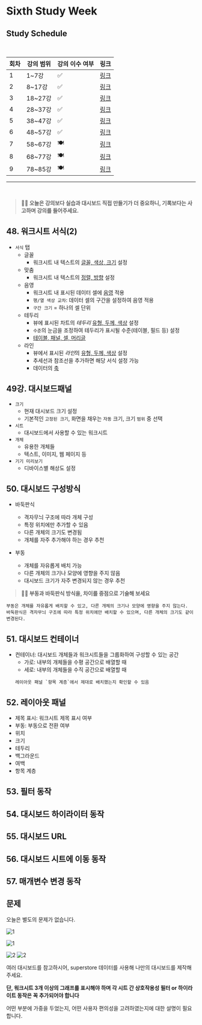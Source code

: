 # Sixth Study Week


## Study Schedule
<br>

| 회차 | 강의 범위   | 강의 이수 여부 | 링크                                                                                                     |
|------|-------------|----------------|--------------------------------------------------------------------------------------------------------|
| 1    | 1~7강       | ✅              | [링크](https://www.youtube.com/watch?v=AXkaUrJs-Ko&list=PL87tgIIryGsa5vdz6MsaOEF8PK-YqK3fz&index=84)    |
| 2    | 8~17강      | ✅              | [링크](https://www.youtube.com/watch?v=AXkaUrJs-Ko&list=PL87tgIIryGsa5vdz6MsaOEF8PK-YqK3fz&index=75)    |
| 3    | 18~27강     | ✅              | [링크](https://www.youtube.com/watch?v=AXkaUrJs-Ko&list=PL87tgIIryGsa5vdz6MsaOEF8PK-YqK3fz&index=65)    |
| 4    | 28~37강     | ✅              | [링크](https://www.youtube.com/watch?v=e6J0Ljd6h44&list=PL87tgIIryGsa5vdz6MsaOEF8PK-YqK3fz&index=55)    |
| 5    | 38~47강     | ✅              | [링크](https://www.youtube.com/watch?v=AXkaUrJs-Ko&list=PL87tgIIryGsa5vdz6MsaOEF8PK-YqK3fz&index=45)    |
| 6    | 48~57강     | ✅              | [링크](https://www.youtube.com/watch?v=AXkaUrJs-Ko&list=PL87tgIIryGsa5vdz6MsaOEF8PK-YqK3fz&index=35)    |
| 7    | 58~67강     | 🍽️             | [링크](https://www.youtube.com/watch?v=AXkaUrJs-Ko&list=PL87tgIIryGsa5vdz6MsaOEF8PK-YqK3fz&index=25)    |
| 8    | 68~77강     | 🍽️             | [링크](https://www.youtube.com/watch?v=AXkaUrJs-Ko&list=PL87tgIIryGsa5vdz6MsaOEF8PK-YqK3fz&index=15)    |
| 9    | 78~85강     | 🍽️             | [링크](https://www.youtube.com/watch?v=AXkaUrJs-Ko&list=PL87tgIIryGsa5vdz6MsaOEF8PK-YqK3fz&index=5)     |
---

<br/>
<!-- 여기까진 그대로 둬 주세요-->

> **🧞‍♀️ 오늘은 강의보다 실습과 대시보드 직접 만들기가 더 중요하니, 기록보다는 사고하며 강의를 들어주세요.**

## 48. 워크시트 서식(2)

<!-- 워크시트에 관해 본 강의에서 알게 된 점을 적어주세요 -->

- `서식` 탭
    - 글꼴
        - 워크시트 내 텍스트의 <ins>글꼴, 색상, 크기</ins> 설정
    - 맞춤
        - 워크시트 내 텍스트의 <ins>정렬, 방향</ins> 설정
    - 음영
        - 워크시트 내 표시된 데이터 셀에 <ins>음영</ins> 적용
        - `행/열 색상 교차`: 데이터 셀의 구간을 설정하여 음영 적용
        - `구간 크기` = 하나의 셀 단위
    - 테두리
        - 뷰에 표시된 차트의 *테두리* <ins>유형, 두께, 색상</ins> 설정
        - `수준`의 눈금을 조정하여 테두리가 표시될 수준(테이블, 필드 등) 설정
        - <ins>테이블, 패널, 셀, 머리글</ins>
    - 라인
        - 뷰에서 표시된 *라인*의 <ins>유형, 두께, 색상</ins> 설정
        - 추세선과 참조선을 추가하면 해당 서식 설정 가능
        - 데이터의 <ins>축</ins>

## 49강. 대시보드패널

<!-- 대시보드패널 강의에서 알게 된 점을 적어주세요. -->

- `크기`
    - 현재 대시보드 크기 설정
    - 기본적인 `고정된 크기`, 화면을 채우는 `자동` 크기, 크기 `범위` 중 선택
- `시트`
    - 대시보드에서 사용할 수 있는 워크시트
- `개체`
    - 유용한 개체들
    - 텍스트, 이미지, 웹 페이지 등
- `기기 미리보기`
    - 디바이스별 해상도 설정

## 50. 대시보드 구성방식

<!-- 알게 된 점을 적고, 아래 질문에 답해보세요 :) -->

- 바둑판식
    - 격자무늬 구조에 따라 개체 구성
    - 특정 위치에만 추가할 수 있음
    - 다른 개체의 크기도 변경됨
    - 개체를 자주 추가해야 하는 경우 추천

- 부동
    - 개체를 자유롭게 배치 가능
    - 다른 개체의 크기나 모양에 영향을 주지 않음
    - 대시보드 크기가 자주 변경되지 않는 경우 추천

> **🧞‍♀️ 부동과 바둑판식 방식을, 차이를 중점으로 기술해 보세요**

```
부동은 개체를 자유롭게 배치할 수 있고, 다른 개체의 크기나 모양에 영향을 주지 않는다.
바둑판식은 격자무늬 구조에 따라 특정 위치에만 배치할 수 있으며, 다른 개체의 크기도 같이 변경된다.
```

## 51. 대시보드 컨테이너

- 컨테이너: 대시보드 개체들과 워크시트들을 그룹화하여 구성할 수 있는 공간
    - 가로: 내부의 개체들을 수평 공간으로 배열할 때
    - 세로: 내부의 개체들을 수직 공간으로 배열할 때
    ```
    레이아웃 패널 `항목 계층`에서 제대로 배치했는지 확인할 수 있음
    ```

## 52. 레이아웃 패널

- 제목 표시: 워크시트 제목 표시 여부
- 부동: 부동으로 전환 여부
- 위치
- 크기
- 테두리
- 백그라운드
- 여백
- 항목 계층

## 53. 필터 동작

<!-- 필터 동작에 대해 알게 된 점을 적어주세요 -->

## 54. 대시보드 하이라이터 동작

<!-- 하이라이터에 대해 알게 된 점을 적어주세요 -->


## 55. 대시보드 URL

<!-- URL에 대해 알게 된 점을 적어주세요 -->


## 56. 대시보드 시트에 이동 동작

<!-- 대시보드 시트에 이동에 대해 알게 된 점을 적어주세요!-->

## 57. 매개변수 변경 동작

<!-- 매개변수 변경 동작에 대해 알게 된 점을 적어주세요!-->

## 문제

오늘은 별도의 문제가 없습니다.

![1](https://github.com/yousrchive/BUSINESS-INTELLIGENCE-TABLEAU/blob/main/study/img/3rd%20study/1688556627184.png)

![1](https://github.com/yousrchive/BUSINESS-INTELLIGENCE-TABLEAU/blob/main/study/img/3rd%20study/Global%20SuperStore%20Dashboard.png)

![2](https://github.com/yousrchive/BUSINESS-INTELLIGENCE-TABLEAU/blob/main/study/img/3rd%20study/images.jpeg)
![2](https://github.com/yousrchive/BUSINESS-INTELLIGENCE-TABLEAU/blob/main/study/img/3rd%20study/maxresdefault.jpg)

여러 대시보드를 참고하시어, superstore 데이터를 사용해 나만의 대시보드를 제작해주세요.

**단, 워크시트 3개 이상의 그래프를 표시해야 하며 각 시트 간 상호작용성 필터 or 하이라이트 동작은 꼭 추가되어야 합니다**

어떤 부분에 가중을 두었는지, 어떤 사용자 편의성을 고려하였는지에 대한 설명이 필요합니다.

```
```
<p align="center">
<img src="">
</p>